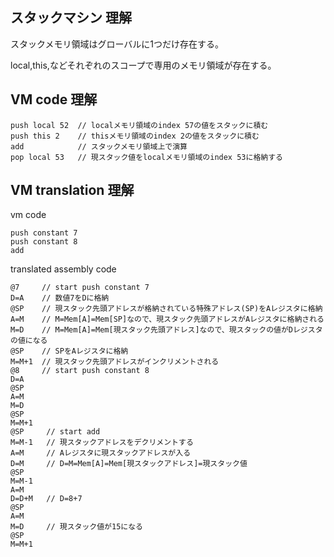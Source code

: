 
## スタックマシン 理解

スタックメモリ領域はグローバルに1つだけ存在する。

local,this,などそれぞれのスコープで専用のメモリ領域が存在する。

## VM code 理解

```
push local 52  // localメモリ領域のindex 57の値をスタックに積む
push this 2    // thisメモリ領域のindex 2の値をスタックに積む
add            // スタックメモリ領域上で演算
pop local 53   // 現スタック値をlocalメモリ領域のindex 53に格納する
```

## VM translation 理解

vm code

```
push constant 7
push constant 8
add
```

translated assembly code

```
@7     // start push constant 7
D=A    // 数値7をDに格納
@SP    // 現スタック先頭アドレスが格納されている特殊アドレス(SP)をAレジスタに格納
A=M    // M=Mem[A]=Mem[SP]なので、現スタック先頭アドレスがAレジスタに格納される
M=D    // M=Mem[A]=Mem[現スタック先頭アドレス]なので、現スタックの値がDレジスタの値になる
@SP    // SPをAレジスタに格納
M=M+1  // 現スタック先頭アドレスがインクリメントされる
@8     // start push constant 8
D=A
@SP
A=M
M=D
@SP
M=M+1
@SP     // start add
M=M-1   // 現スタックアドレスをデクリメントする
A=M     // Aレジスタに現スタックアドレスが入る
D=M     // D=M=Mem[A]=Mem[現スタックアドレス]=現スタック値
@SP
M=M-1
A=M
D=D+M   // D=8+7
@SP
A=M
M=D     // 現スタック値が15になる
@SP
M=M+1
```